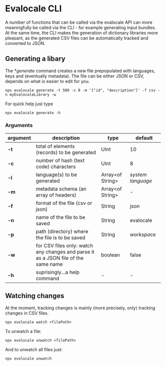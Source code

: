 # Evalocale CLI

A number of functions that can be called via the evalocale API can more meaningfully be called via the CLI - for example generating input bundles. At the same time, the CLI makes the generation of dictionary libraries more pleasant, as the generated CSV files can be automatically tracked and converted to JSON.

## Generating a libary

The **generate* command creates a new file prepopulated with languages, keys and (eventually metadata). The file can be either JSON or CSV, depends on what is easier to edit for you.

```npx
npx evalocale generate -t 500 -c 8 -m '["id", "description"]' -f csv -n myEvalocaleLibrary -w
```

For quick help just type

```npx
npx evalocale generate -h
```

### Arguments

| **argument** | **description** | **type** | **default**|
| --- | --- | --- | --- |
| **-t** | total of elements (records) to be generated | UInt | 10 |
| **-c** | number of hash (text code) characters | UInt | 8 |
| **-l** | language(s) to be generated | Array\<of String> | *system language* |
| **-m** | metadata schema (an array of headers) | Array\<of String> | - |
| **-f** | format of the file (csv or json) | String | json |
| **-n** | name of the file to be saved | String | evalocale |
| **-p** | path (directory) where the file is to be saved | String | *workspace* |
| **-w** | for CSV files only: watch any changes and parse it as a JSON file of the same name | boolean | false |
| **-h** | suprisingly...a help command | - | - |

## Watching changes

At the moment, tracking changes is mainly (more precisely, only) tracking changes in CSV files.

```npx
npx evolocale watch <filePath>
```

To unwatch a file:

```npx
npx evolocale unwatch <filePath>
```

And to unwatch all files just:

```npx
npx evolocale unwatch
```
